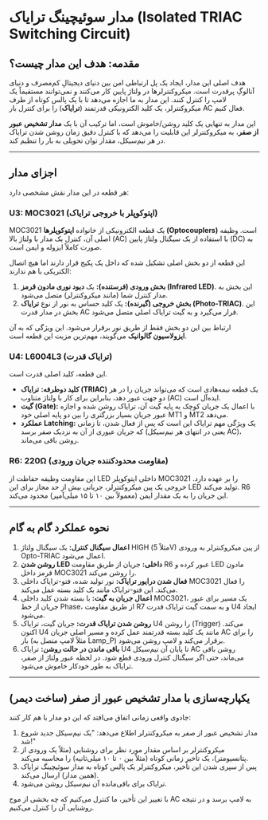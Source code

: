 # مدار سوئیچینگ ترایاک (Isolated TRIAC Switching Circuit)

## مقدمه: هدف این مدار چیست؟

هدف اصلی این مدار، ایجاد یک پل ارتباطی امن بین دنیای دیجیتالِ کم‌مصرف و دنیای آنالوگِ پرقدرت است. میکروکنترلرها در ولتاژ پایین کار می‌کنند و نمی‌توانند مستقیماً یک لامپ را کنترل کنند. این مدار به ما اجازه می‌دهد تا با یک پالس کوتاه از طرف میکروکنترلر، یک کلید الکترونیکی قدرتمند (**ترایاک**) را برای کنترل بار AC فعال کنیم.

این مدار به تنهایی یک کلید روشن/خاموش است، اما ترکیب آن با یک **مدار تشخیص عبور از صفر**، به میکروکنترلر این قابلیت را می‌دهد که با کنترل دقیق زمان روشن شدن ترایاک در هر نیم‌سیکل، مقدار توان تحویلی به بار را تنظیم کند.

---

## اجزای مدار

هر قطعه در این مدار نقش مشخصی دارد:

### **U3: MOC3021 (اپتوکوپلر با خروجی ترایاک)**

MOC3021 یک قطعه الکترونیکی از خانواده **اپتوکوپلرها (Optocouplers)** است. وظیفه اصلی آن، کنترل یک مدار با ولتاژ بالا (AC) با استفاده از یک سیگنال ولتاژ پایین (DC) به صورت کاملاً ایزوله و ایمن است.

این قطعه از دو بخش اصلی تشکیل شده که داخل یک پکیج قرار دارند اما هیچ اتصال الکتریکی با هم ندارند:
1.  **بخش ورودی (فرستنده):** یک **دیود نوری مادون قرمز (Infrared LED)**. این بخش به مدار کنترل شما (مانند میکروکنترلر) متصل می‌شود.
2.  **بخش خروجی (گیرنده):** یک کلید حساس به نور از نوع **ترایاک (Photo-TRIAC)**. این بخش در مدار قدرت AC قرار می‌گیرد و به گیت ترایاک اصلی متصل می‌شود.

ارتباط بین این دو بخش فقط از طریق نور برقرار می‌شود. این ویژگی که به آن **ایزولاسیون گالوانیک** می‌گویند، مهم‌ترین مزیت این قطعه است.

### **U4: L6004L3 (ترایاک قدرت)**

این قطعه، کلید اصلی قدرت است.

* **کلید دوطرفه:** **ترایاک (TRIAC)** یک قطعه نیمه‌هادی است که می‌تواند جریان را در هر دو جهت عبور دهد، بنابراین برای کار با ولتاژ متناوب (AC) ایده‌آل است.
* **گیت (Gate):** با اعمال یک جریان کوچک به پایه گیت آن، ترایاک روشن شده و اجازه عبور جریان بسیار بزرگتری را بین دو پایه اصلی خود MT1 و MT2 می‌دهد.
* **عملکرد Latching:** یک ویژگی مهم ترایاک این است که پس از فعال شدن، تا زمانی که جریان عبوری از آن به نزدیک صفر برسد (یعنی در انتهای هر نیم‌سیکل AC)، روشن باقی می‌ماند.

### **R6: 220Ω (مقاومت محدودکننده جریان ورودی)**

این مقاومت وظیفه حفاظت از LED داخلی اپتوکوپلر MOC3021 را بر عهده دارد. خروجی یک پین میکروکنترلر، جریانی بیش از حد مجاز برای این LED تولید می‌کند. R6 این جریان را به یک مقدار ایمن (معمولاً بین ۱۰ تا ۱۵ میلی‌آمپر) محدود می‌کند.

---

## نحوه عملکرد گام به گام

1.  **اعمال سیگنال کنترل:** یک سیگنال ولتاژ HIGH (مثلاً 5V) از پین میکروکنترلر به ورودی Opto-TRIAC اعمال می‌شود.
2.  **روشن شدن LED داخلی:** جریان از طریق مقاومت R6 عبور کرده و LED مادون قرمز داخل MOC3021 را روشن می‌کند.
3.  **فعال شدن درایور ترایاک:** نور تولید شده، فتو-ترایاک داخلی MOC3021 را فعال می‌کند. این فتو-ترایاک مانند یک کلید بسته عمل می‌کند.
4.  **اعمال جریان به گیت:** با بسته شدن کلید داخلی MOC3021، یک مسیر برای عبور جریان از خط Phase، از طریق مقاومت R7 و به سمت گیت ترایاک قدرت U4 ایجاد می‌شود.
5.  **روشن شدن ترایاک قدرت:** جریان گیت، ترایاک U4 را روشن (Trigger) می‌کند. اکنون U4 مانند یک کلید بسته قدرتمند عمل کرده و مسیر اصلی جریان AC را برای بار (مثلاً لامپ متصل به Lamp_P) برقرار می‌کند و لامپ روشن می‌شود.
6.  **باقی ماندن در حالت روشن:** ترایاک U4 تا پایان آن نیم‌سیکل AC روشن باقی می‌ماند، حتی اگر سیگنال کنترل ورودی قطع شود. در لحظه عبور ولتاژ از صفر، ترایاک به طور خودکار خاموش می‌شود.

---

## یکپارچه‌سازی با مدار تشخیص عبور از صفر (ساخت دیمر)

جادوی واقعی زمانی اتفاق می‌افتد که این دو مدار با هم کار کنند:

1.  مدار تشخیص عبور از صفر به میکروکنترلر اطلاع می‌دهد: "یک نیم‌سیکل جدید شروع شد!"
2.  میکروکنترلر بر اساس مقدار مورد نظر برای روشنایی (مثلاً یک ورودی از پتانسیومتر)، یک تأخیر زمانی کوتاه (مثلاً بین ۰ تا ۱۰ میلی‌ثانیه) را محاسبه می‌کند.
3.  پس از سپری شدن این تأخیر، میکروکنترلر یک پالس کوتاه به مدار سوئیچینگ ترایاک (همین مدار) ارسال می‌کند.
4.  ترایاک برای باقی‌مانده آن نیم‌سیکل روشن می‌شود.

با تغییر این تأخیر، ما کنترل می‌کنیم که چه بخشی از موج AC به لامپ برسد و در نتیجه روشنایی آن را کنترل می‌کنیم.